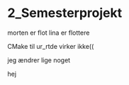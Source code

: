 # 2_Semesterprojekt



morten er flot
lina er flottere

CMake til ur_rtde virker ikke((


jeg ændrer lige noget

hej
